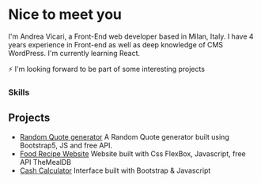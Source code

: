 ####
Nice to meet you<br>
================
I'm Andrea Vicari, a Front-End web developer based in Milan, Italy.
I have 4 years experience in Front-end as well as deep knowledge of CMS WordPress.
I'm currently learning React.

⚡ I'm looking forward to be part of some interesting projects

### Skills



## Projects

* [Random Quote generator](https://github.com/Andrea-vicari/Random_quote_generator_API)
   A Random Quote generator built using Bootstrap5, JS and free API.
* [Food Recipe Website](https://github.com/Andrea-vicari/WorldRecipe)
   Website built with Css FlexBox, Javascript, free API TheMealDB
* [Cash Calculator](https://github.com/Andrea-vicari/Cash_register)
   Interface built with Bootstrap & Javascript
